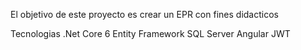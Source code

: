El objetivo de este proyecto es crear un EPR con fines didacticos

Tecnologias .Net Core 6
Entity Framework
SQL Server
Angular
JWT
